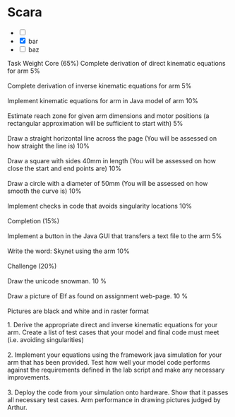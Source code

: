 # Scara

<ul>
    <li><input type="checkbox" > </li>
    <li><input type="checkbox"  checked> bar</li>
    <li><input type="checkbox" > baz</li>
    
    
</ul>

<p>
Task Weight
Core (65%)
Complete derivation of direct kinematic equations for arm 5% </br></br>
Complete derivation of inverse kinematic equations for arm 5%</br></br>
Implement kinematic equations for arm in Java model of arm 10%</br></br>
Estimate reach zone for given arm dimensions and motor positions
(a rectangular approximation will be sufficient to start with) 5%</br></br>
Draw a straight horizontal line across the page
(You will be assessed on how straight the line is) 10%</br></br>
Draw a square with sides 40mm in length
(You will be assessed on how close the start and end points are) 10%</br></br>
Draw a circle with a diameter of 50mm
(You will be assessed on how smooth the curve is) 10%</br></br>
Implement checks in code that avoids singularity locations 10%</br></br>
Completion (15%)</br></br>
Implement a button in the Java GUI that transfers a text file to the arm 5%</br></br>
Write the word: Skynet using the arm 10%</br></br>
Challenge (20%)</br></br>
Draw the unicode snowman. 10 %</br></br>
Draw a picture of Elf as found on assignment web-page. 10 %</br></br>
Pictures are black and white and in raster format
</p>

<p>
1. Derive the appropriate direct and inverse kinematic equations for your
arm. Create a list of test cases that your model and final code must meet
(i.e. avoiding singularities)</br></br>
2. Implement your equations using the framework java simulation for your
arm that has been provided. Test how well your model code performs
against the requirements defined in the lab script and make any necessary
improvements.</br></br>
3. Deploy the code from your simulation onto hardware. Show that it passes
all necessary test cases. Arm performance in drawing pictures judged by
Arthur.
</>
